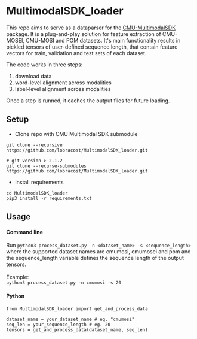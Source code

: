 # MultimodalSDK_loader

This repo aims to serve as a dataparser for the [CMU-MultimodalSDK](https://github.com/A2Zadeh/CMU-MultimodalSDK) package. It is a plug-and-play solution for feature extraction of CMU-MOSEI, CMU-MOSI and POM datasets. It's main functionality results in pickled tensors of user-defined sequence length, that contain feature vectors for train, validation and test sets of each dataset.<br/>

The code works in three steps:
1. download data
2. word-level alignment across modalities
3. label-level alignment across modalities

Once a step is runned, it caches the output files for future loading.

## Setup

- Clone repo with CMU Multimodal SDK submodule
```
git clone --recursive https://github.com/lobracost/MultimodalSDK_loader.git

# git version > 2.1.2
git clone --recurse-submodules https://github.com/lobracost/MultimodalSDK_loader.git
```
- Install requirements
```
cd MultimodalSDK_loader
pip3 install -r requirements.txt 
```

## Usage

#### Command line

Run ```python3 process_dataset.py -n <dataset_name> -s <sequence_length>``` <br/>
where the supported dataset names are cmumosi, cmumosei and pom and the sequence_length variable defines the sequence length of the output tensors.<br/>
<br/>Example:<br/>
```python3 process_dataset.py -n cmumosi -s 20```

#### Python
```
from MultimodalSDK_loader import get_and_process_data

dataset_name = your_dataset_name # eg. "cmumosi"
seq_len = your_sequence_length # eg. 20
tensors = get_and_process_data(dataset_name, seq_len)
```
